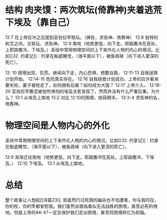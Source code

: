 
# 结构 肉夹馍：两次筑坛(倚靠神)夹着逃荒下埃及（靠自己）

12:7 在上帝应许之后提到亚伯拉罕筑坛。（祷告，求告神、倚靠神）
12:8 伯特利和艾之间，又筑坛、求告神。
12:9 南地（地势更低，向下走。耶路撒冷在高处，上耶路撒冷，下埃及。）圣经中常用物理空间的上下来外化人物的内心的境况。比如[[32. 约拿记]]：约拿在船底睡觉，（海平面以下），被鱼吞掉（向下进入更深的死亡）。

12: 10 困境出现，饥荒。继续向下走，内心恐惧，想要自救。
12:11-13 自我拯救计划开始。
12:14-15 危险真实存在。
12:16 自我拯救计划成功，上帝的应许看来要失败。妻子被抢走了，如何拥有后裔？如何成为大国？
12:17 上帝介入。
12:18-20 亚伯拉罕撒谎被他所惧怕的埃及法老发现了，然而并没有什么严重后果。为什么？
13:1 从埃及上南地
13:2 对比 12:10的困境，收获颇丰。
13:3-4 求告神的名，倚靠神。


# 物理空间是人物内心的外化

圣经中常用物理空间的上下来外化人物的内心的境况。比如[[32. 约拿记]]：约拿在船底睡觉，（海平面以下），被鱼吞掉（向下进入更深的死亡）。

12:9 渐渐迁往南地（地势更低，向下走。耶路撒冷在高处，上耶路撒冷，下埃及。）
12:10 下埃及。
13:1 从埃及上南地。

# 总结

整个故事让人想起[[诗篇23]], 我虽然行过死荫的幽谷也不怕遭害，你与我同在，你的杖，你的竿都安慰我。我们虽然会面临看似无法战胜的困境，甚至必死的境地。但是上帝的AK-47一定会保护我们走出困境，甚至将困境转化为祝福。


